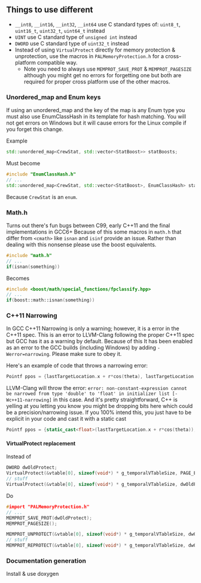  
## Things to use different
 
 - `__int8`, `__int16`, `__int32`, `__int64` use C standard types of: `uint8_t`, `uint16_t`, `uint32_t`, `uint64_t` instead
 - `UINT` use C standard type of `unsigned int` instead
 - `DWORD` use C standard type of `uint32_t` instead
 - Instead of using `VirtualProtect` directly for memory protection & unprotection, use the macros in `PALMemoryProtection.h` for a cross-platform compatible way.
   - Note you need to always use `MEMPROT_SAVE_PROT` & `MEMPROT_PAGESIZE` although you might get no errors for forgetting one but both are required for proper cross platform use of the other macros.
   
### Unordered_map and Enum keys
If using an unordered_map and the key of the map is any Enum type you must also use EnumClassHash in its template for hash matching.
You will not get errors on Windows but it will cause errors for the Linux compile if you forget this change.

Example
```c++
std::unordered_map<CrewStat, std::vector<StatBoost>> statBoosts;
```
Must become
```c++
#include "EnumClassHash.h"
// ...
std::unordered_map<CrewStat, std::vector<StatBoost>, EnumClassHash> statBoosts;
```
Because `CrewStat` is an `enum`.

### Math.h
Turns out there's fun bugs between C99, early C++11 and the final implementations in GCC6+
Because of this some macros in `math.h` that differ from `<cmath>` like `isnan` and `isinf` provide an issue.
Rather than dealing with this nonsense please use the boost equivalents.

```c++
#include "math.h"
// ...
if(isnan(something))
```
Becomes
```c++
#include <boost/math/special_functions/fpclassify.hpp>
// ...
if(boost::math::isnan(something))
```

### C++11 Narrowing
In GCC C++11 Narrowing is only a warning; however, it is a error in the C++11 spec.
This is an error to LLVM-Clang following the proper C++11 spec but GCC has it as a warning by default.
Because of this It has been enabled as an error to the GCC builds (including Windows) by adding `-Werror=narrowing`.
Please make sure to obey it.

Here's an example of code that throws a narrowing error:
```c++
Pointf ppos = {lastTargetLocation.x + r*cos(theta), lastTargetLocation.y + r*sin(theta)};
```
LLVM-Clang will throw the error: `error: non-constant-expression cannot be narrowed from type 'double' to 'float' in initializer list [-Wc++11-narrowing]` in this case.
And it's pretty straightforward, C++ is yelling at you letting you know you might be dropping bits here which could be a precision/narrowing issue.
If you 100% intend this, you just have to be explicit in your code and cast it with a static cast
```c++
Pointf ppos = {static_cast<float>(lastTargetLocation.x + r*cos(theta)), static_cast<float>(lastTargetLocation.y + r*sin(theta))};
```

#### VirtualProtect replacement
Instead of
```c
DWORD dwOldProtect;
VirtualProtect(&vtable[0], sizeof(void*) * g_temporalVTableSize, PAGE_EXECUTE_READWRITE, &dwOldProtect);
// stuff
VirtualProtect(&vtable[0], sizeof(void*) * g_temporalVTableSize, dwOldProtect, &dwOldProtect);
```
Do
```c
#import "PALMemoryProtection.h"
// ...
MEMPROT_SAVE_PROT(dwOldProtect);
MEMPROT_PAGESIZE();

MEMPROT_UNPROTECT(&vtable[0], sizeof(void*) * g_temporalVTableSize, dwOldProtect);
// stuff
MEMPROT_REPROTECT(&vtable[0], sizeof(void*) * g_temporalVTableSize, dwOldProtect);
```
   
### Documentation generation

Install & use doxygen

